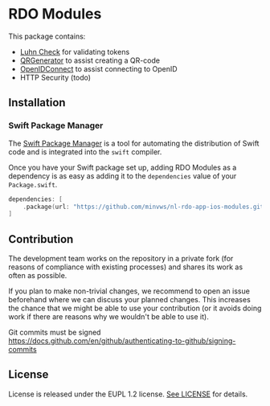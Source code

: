 # RDO Modules

This package contains:

- [Luhn Check](/Sources/LuhnCheck/LuhnCheck.md) for validating tokens
- [QRGenerator](/Sources/QRGenerator/QRGenerator.md) to assist creating a QR-code
- [OpenIDConnect](/Sources/OpenIDConnect/OpenIDConnect.md) to assist connecting to OpenID
- HTTP Security (todo)

## Installation

### Swift Package Manager

The [Swift Package Manager](https://swift.org/package-manager/) is a tool for automating the distribution of Swift code and is integrated into the `swift` compiler.

Once you have your Swift package set up, adding RDO Modules as a dependency is as easy as adding it to the `dependencies` value of your `Package.swift`.

```swift
dependencies: [
    .package(url: "https://github.com/minvws/nl-rdo-app-ios-modules.git", .upToNextMajor(from: "1.0.0"))
]
```

## Contribution

The development team works on the repository in a private fork (for reasons of compliance with existing processes) and shares its work as often as possible. 

If you plan to make non-trivial changes, we recommend to open an issue beforehand where we can discuss your planned changes. This increases the chance that we might be able to use your contribution (or it avoids doing work if there are reasons why we wouldn't be able to use it).

Git commits must be signed https://docs.github.com/en/github/authenticating-to-github/signing-commits

## License

License is released under the EUPL 1.2 license. [See LICENSE](https://github.com/minvws/nl-rdo-app-ios-modules/blob/master/LICENSE.txt) for details.





